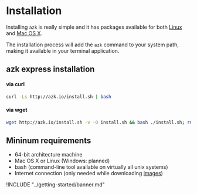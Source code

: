 # Installation

Installing `azk` is really simple and it has packages available for both [Linux](linux.md) and [Mac OS X](mac_os_x.md).

The installation process will add the `azk` command to your system path, making it available in your terminal application.

## azk express installation

#### via curl

```sh
curl -Ls http://azk.io/install.sh | bash
```

#### via wget

```sh
wget http://azk.io/install.sh -v -O install.sh && bash ./install.sh; rm -rf ./install.sh
```

## Mininum requirements

* 64-bit architecture machine
* Mac OS X or Linux (Windows: planned)
* bash (command-line tool available on virtually all unix systems)
* Internet connection (only needed while downloading [images](../imagens/README.md))

!INCLUDE "../getting-started/banner.md"
